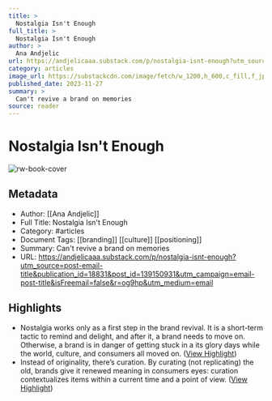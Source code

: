 ```yaml
---
title: >
  Nostalgia Isn't Enough
full_title: >
  Nostalgia Isn't Enough
author: >
  Ana Andjelic
url: https://andjelicaaa.substack.com/p/nostalgia-isnt-enough?utm_source=post-email-title&publication_id=18831&post_id=139150931&utm_campaign=email-post-title&isFreemail=false&r=og9hp&utm_medium=email
category: articles
image_url: https://substackcdn.com/image/fetch/w_1200,h_600,c_fill,f_jpg,q_auto:good,fl_progressive:steep,g_auto/https%3A%2F%2Fsubstack-post-media.s3.amazonaws.com%2Fpublic%2Fimages%2Fdbd38489-4b88-4709-acd5-0e8638e94e23_2042x2670.jpeg
published_date: 2023-11-27
summary: >
  Can't revive a brand on memories
source: reader
---
```

# Nostalgia Isn't Enough

![rw-book-cover](https://substackcdn.com/image/fetch/w_1200,h_600,c_fill,f_jpg,q_auto:good,fl_progressive:steep,g_auto/https%3A%2F%2Fsubstack-post-media.s3.amazonaws.com%2Fpublic%2Fimages%2Fdbd38489-4b88-4709-acd5-0e8638e94e23_2042x2670.jpeg)

## Metadata
- Author: [[Ana Andjelic]]
- Full Title: Nostalgia Isn't Enough
- Category: #articles
- Document Tags: [[branding]] [[culture]] [[positioning]] 
- Summary: Can't revive a brand on memories
- URL: https://andjelicaaa.substack.com/p/nostalgia-isnt-enough?utm_source=post-email-title&publication_id=18831&post_id=139150931&utm_campaign=email-post-title&isFreemail=false&r=og9hp&utm_medium=email

## Highlights
- Nostalgia works only as a first step in the brand revival. It is a short-term tactic to remind and delight, and after it, a brand needs to move on. Otherwise, a brand is in danger of getting stuck in a its glory days while the world, culture, and consumers all moved on. ([View Highlight](https://read.readwise.io/read/01hgdx5j0x884nvtek1x39jdr1))
- Instead of originality, there’s curation. By curating (not replicating) the old, brands give it renewed meaning in consumers eyes: curation contextualizes items within a current time and a point of view. ([View Highlight](https://read.readwise.io/read/01hgdx82bzjtsmqc4yb1emqr3x))


